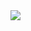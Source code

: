 <a href="http://www.sonarqube.org/" target="_blank">
    <img src="http://www.sonarqube.org/wp-content/themes/sonarsource.org/images/sonar.png"/>
</a>
